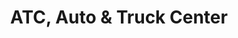 ---
title: "ATC, Auto & Truck Center"
url: /west-branch/atc-auto-and-truck-center/
shop: car parts
---